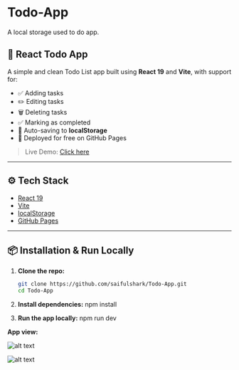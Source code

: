 # Todo-App
A local storage used to do app.
## 📝 React Todo App

A simple and clean Todo List app built using **React 19** and **Vite**, with support for:

- ✅ Adding tasks
- ✏️ Editing tasks
- 🗑️ Deleting tasks
- ✅ Marking as completed
- 💾 Auto-saving to **localStorage**
- 🚀 Deployed for free on GitHub Pages

> Live Demo: [Click here](https://saifulshark.github.io/Todo-App/)

---

## ⚙️ Tech Stack

- [React 19](https://reactjs.org/)
- [Vite](https://vitejs.dev/)
- [localStorage](https://developer.mozilla.org/en-US/docs/Web/API/Window/localStorage)
- [GitHub Pages](https://pages.github.com/)

---

## 📦 Installation & Run Locally

1. **Clone the repo:**

   ```bash
   git clone https://github.com/saifulshark/Todo-App.git
   cd Todo-App

2. **Install dependencies:**
   npm install

3. **Run the app locally:**
    npm run dev

**App view:**

![alt text](image.png)

![alt text](image-1.png)
